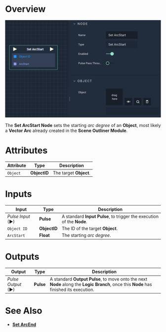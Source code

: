 # Overview

![The Set ArcStart Node.](../../../.gitbook/assets/setarcstart.png)

The **Set ArcStart Node** sets the starting *arc degree* of an **Object**, most likely a **Vector Arc** already created in the **Scene Outliner Module**.

# Attributes

|Attribute|Type|Description|
|---|---|---|
|`Object`|**ObjectID**|The target **Object**.|

# Inputs

|Input|Type|Description|
|---|---|---|
|*Pulse Input* (►)|**Pulse**|A standard **Input Pulse**, to trigger the execution of the **Node**.|
|`Object ID`|**ObjectID**|The ID of the target **Object**.|
|`ArcStart`|**Float**|The starting *arc degree*.|

# Outputs

|Output|Type|Description|
|---|---|---|
|*Pulse Output* (►)|**Pulse**|A standard **Output Pulse**, to move onto the next **Node** along the **Logic Branch**, once this **Node** has finished its execution.|

# See Also

* [**Set ArcEnd**](setarcend.md)

